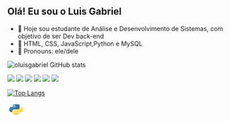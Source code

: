 ## Olá! Eu sou o Luis Gabriel 

- 🔭 Hoje sou estudante de Análise e Desenvolvimento de Sistemas, com objetivo de ser Dev back-end
- 🌱  HTML, CSS, JavaScript,Python e MySQL
- 🤔 Pronouns: ele/dele

![oluisgabriel GitHub stats](https://github-readme-stats.vercel.app/api?username=oluisgabriel&show_icons=true&theme=radical)
<div> 
  <a href="https://www.youtube.com/channel/UC4Ub-NyefBB7QyZQ8FDiQqg" target="_blank"><img src="https://img.shields.io/badge/YouTube-FF0000?style=for-the-badge&logo=youtube&logoColor=white" target="_blank"></a>
  <a href="https://instagram.com/luis.gabriell1" target="_blank"><img src="https://img.shields.io/badge/-Instagram-%23E4405F?style=for-the-badge&logo=instagram&logoColor=white" target="_blank"></a>
 	<a href="https://www.twitch.tv/luis_gabriell1" target="_blank"><img src="https://img.shields.io/badge/Twitch-9146FF?style=for-the-badge&logo=twitch&logoColor=white" target="_blank"></a>
 <a href="https://discord.gg/luis.gabriell1" target="_blank"><img src="https://img.shields.io/badge/Discord-7289DA?style=for-the-badge&logo=discord&logoColor=white" target="_blank"></a> 
  <a href = "mailto:luisgabrielaraujo57@gmail.com"><img src="https://img.shields.io/badge/-Gmail-%23333?style=for-the-badge&logo=gmail&logoColor=white" target="_blank"></a>
  <a href="https://www.linkedin.com/in/luís-gabriell1/" target="_blank"><img src="https://img.shields.io/badge/-LinkedIn-%230077B5?style=for-the-badge&logo=linkedin&logoColor=white" target="_blank"></a> 
  
</div>

[![Top Langs](https://github-readme-stats.vercel.app/api/top-langs/?username=oluisgabriel&layout=pie)](https://github.com/oluisgabriel/github-readme-stats)

<img align="center" alt="luis-Python" height="30" width="40" src="https://raw.githubusercontent.com/devicons/devicon/master/icons/python/python-original.svg">

